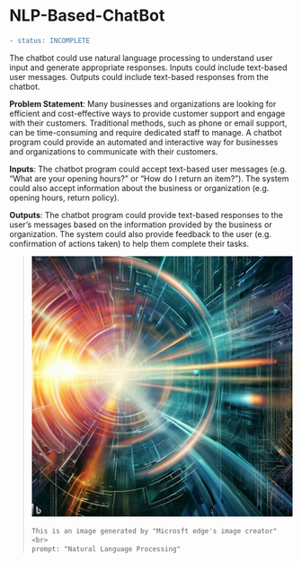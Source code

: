 # NLP-Based-ChatBot
```diff
- status: INCOMPLETE
```
The chatbot could use natural language processing to understand user input and generate appropriate responses. Inputs could include text-based user messages. Outputs could include text-based responses from the chatbot.
    
**Problem Statement**: Many businesses and organizations are looking for efficient and cost-effective ways to provide customer support and engage with their customers. Traditional methods, such as phone or email support, can be time-consuming and require dedicated staff to manage. A chatbot program could provide an automated and interactive way for businesses and organizations to communicate with their customers.

**Inputs**: The chatbot program could accept text-based user messages (e.g. “What are your opening hours?” or “How do I return an item?”). The system could also accept information about the business or organization (e.g. opening hours, return policy).

**Outputs**: The chatbot program could provide text-based responses to the user’s messages based on the information provided by the business or organization. The system could also provide feedback to the user (e.g. confirmation of actions taken) to help them complete their tasks.
>![img_1.png](img_1.png)
>```
>This is an image generated by "Microsft edge's image creator"<br>
>prompt: "Natural Language Processing"
>```